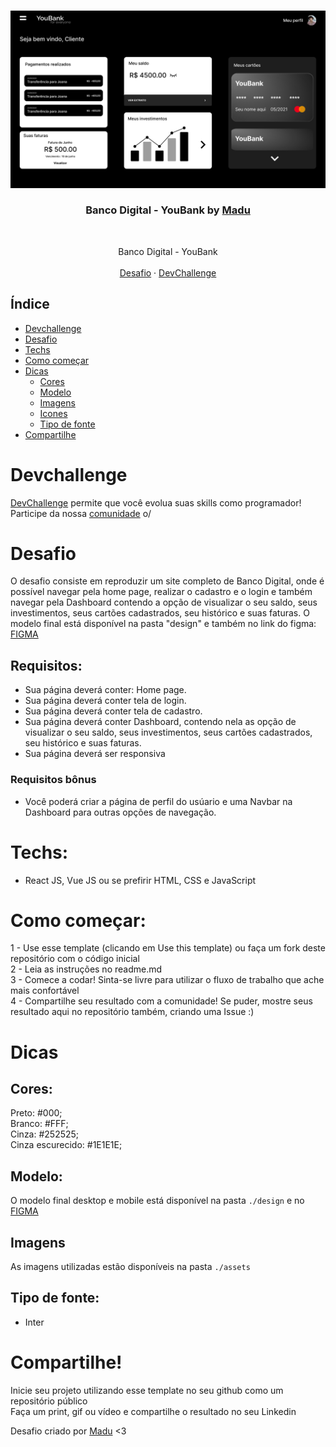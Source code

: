 <br />
<p align="center">
    <img src="/design/Dashboard.png" alt="Logo" width="1000">

  <h3 align="center">Banco Digital - YouBank by <a href="https://www.linkedin.com/in/emmanuel-messias-535621127/">Madu</a></h3>
 <br />

<p align="center">
     Banco Digital - YouBank
       <br/>
    <br/>
    <a href="https://github.com/Maahjx/YouBank">Desafio</a>
    ·
    <a href="https://www.devchallenge.com.br/">DevChallenge</a>
  </p>
</p>

## Índice

* [Devchallenge](#devchallenge) 
* [Desafio](#desafio)
* [Techs](#techs)
* [Como começar](#como-começar)
* [Dicas](#dicas)  
  * [Cores](#cores)
  * [Modelo](#modelo)
  * [Imagens](#imagens)
  * [Icones](#icones)
  * [Tipo de fonte](#tipo-de-fonte)
* [Compartilhe](#compartilhe)

# Devchallenge
<a href="https://devchallenge.now.sh/"> DevChallenge</a> permite que você evolua suas skills como programador! Participe da nossa <a href="https://discord.gg/yvYXhGj">comunidade</a> o/

# Desafio
O desafio consiste em reproduzir um site completo de Banco Digital, onde é possível navegar pela home page, realizar o cadastro e o login e também navegar pela Dashboard contendo a opção de visualizar o seu saldo, seus investimentos, seus cartões cadastrados, seu histórico e suas faturas.
O modelo final está disponível na pasta "design" e também no link do figma: <a href="https://www.figma.com/file/IrH9lp39XpdhIMsaU0v9aS/YouBank?node-id=9%3A15"> FIGMA </a>

## Requisitos:
- Sua página deverá conter: Home page.<br>
- Sua página deverá conter tela de login.<br>
- Sua página deverá conter tela de cadastro.<br>
- Sua página deverá conter Dashboard, contendo nela as opção de visualizar o seu saldo, seus investimentos,
 seus cartões cadastrados, seu histórico e suas faturas.<br>
- Sua página deverá ser responsiva

### Requisitos bônus
- Você poderá criar a página de perfil do usúario e uma Navbar na Dashboard para outras opções de navegação.

# Techs: 
- React JS, Vue JS ou se prefirir HTML, CSS e JavaScript

# Como começar:
1 - Use esse template (clicando em Use this template) ou faça um fork deste repositório com o código inicial<br>
2 - Leia as instruções no readme.md<br>
3 - Comece a codar! Sinta-se livre para utilizar o fluxo de trabalho que ache mais confortável<br>
4 - Compartilhe seu resultado com a comunidade! Se puder, mostre seus resultado aqui no repositório também, criando uma Issue :)<br>

# Dicas

## Cores:
Preto: #000; <br/>
Branco: #FFF;<br/>
Cinza: #252525;<br/>
Cinza escurecido: #1E1E1E;

## Modelo:
O modelo final desktop e mobile está disponível na pasta `./design` e no <a href="https://www.figma.com/file/IrH9lp39XpdhIMsaU0v9aS/YouBank?node-id=12%3A59">FIGMA</a>

## Imagens
As imagens utilizadas estão disponíveis na pasta `./assets`

## Tipo de fonte:
- Inter

# Compartilhe!
Inicie seu projeto utilizando esse template no seu github como um repositório público<br>
Faça um print, gif ou vídeo e compartilhe o resultado no seu Linkedin<br>

Desafio criado por  <a href="https://www.linkedin.com/in/maahjx/">Madu</a> <3

